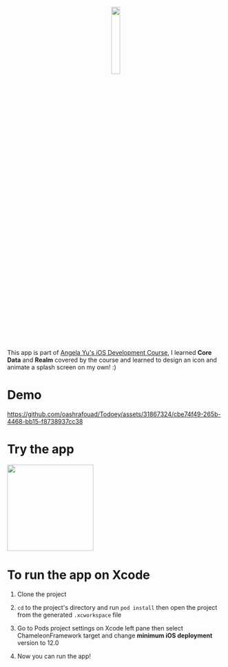 <p align="center">
  <a>
    <img src="https://github.com/oashrafouad/Todoey/assets/31867324/621c5c13-78cc-4848-b345-3a55d385b356" width="20%">
  </a>
</p>

This app is part of [Angela Yu's iOS Development Course](https://www.udemy.com/course/ios-13-app-development-bootcamp/), I learned **Core Data** and **Realm** covered by the course and learned to design an icon and animate a splash screen on my own! :)

# Demo
https://github.com/oashrafouad/Todoey/assets/31867324/cbe74f49-265b-4468-bb15-f8738937cc38

# Try the app
<a href="https://testflight.apple.com/join/wjAsEcA9">
  <img src="https://github.com/oashrafouad/Todoey/assets/31867324/3592a312-3878-44e1-a15e-931e57265a03" width="200">
</a>

# To run the app on Xcode

1. Clone the project
  
2. `cd` to the project's directory and run `pod install` then open the project from the generated `.xcworkspace` file
  
3. Go to Pods project settings on Xcode left pane then select ChameleonFramework target and change **minimum iOS deployment** version to 12.0
  
4. Now you can run the app!
